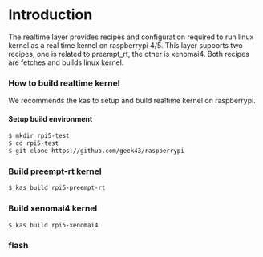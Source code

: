 # Introduction

The realtime layer provides recipes and configuration required to run linux kernel as a real time kernel on raspberrypi 4/5. This layer supports two recipes, one is related to preempt_rt, the other is xenomai4. Both recipes are fetches and builds linux kernel.

### How to build realtime kernel

We recommends the kas to setup and build realtime kernel on raspberrypi.

#### Setup build environment

```sh
$ mkdir rpi5-test
$ cd rpi5-test
$ git clone https://github.com/geek43/raspberrypi
```

### Build preempt-rt kernel
```sh
$ kas build rpi5-preempt-rt
```

### Build xenomai4 kernel
```sh
$ kas build rpi5-xenomai4
```

### flash
